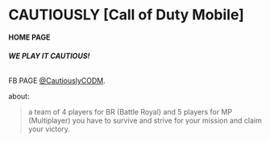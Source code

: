 # **CAUTIOUSLY**                                                [Call of Duty Mobile]





**HOME PAGE**

###### **WE PLAY IT CAUTIOUS!**

FB PAGE [@CautiouslyCODM](https://cautiouslyy.github.io/).

about:
> a team of 4 players for BR (Battle Royal) and 5 players for MP 
(Multiplayer) you have to survive and strive for your mission and claim your victory.

